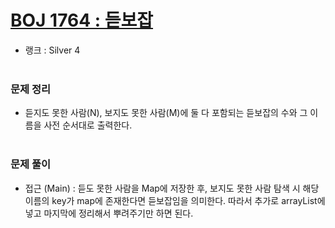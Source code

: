 # [BOJ 1764 : 듣보잡](https://www.acmicpc.net/problem/1764)
- 랭크 : Silver 4
  <br><br>
  
### 문제 정리
- 듣지도 못한 사람(N), 보지도 못한 사람(M)에 둘 다 포함되는 듣보잡의 수와 그 이름을 사전 순서대로 출력한다.
   <br><br>

### 문제 풀이
- 접근 (Main) : 듣도 못한 사람을 Map에 저장한 후, 보지도 못한 사람 탐색 시 해당 이름의 key가 map에 존재한다면 듣보잡임을 의미한다. 
따라서 추가로 arrayList에 넣고 마지막에 정리해서 뿌려주기만 하면 된다.
  

    
    


    
    



